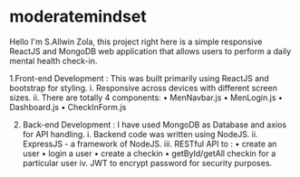 # moderatemindset

Hello I'm S.Allwin Zola, this project right here is a simple responsive ReactJS and MongoDB web application that allows users to perform a daily mental health check-in.

1.Front-end Development : This was built primarily using ReactJS and bootstrap for styling.
    i. Responsive across devices with different screen sizes.
   ii. There are totally 4 components:
          • MenNavbar.js
          • MenLogin.js
          • Dashboard.js
          • CheckInForm.js

2. Back-end Development : I have used MongoDB as Database and axios for API handling.
    i. Backend code was written using NodeJS.
   ii. ExpressJS - a framework of NodeJS.
  iii. RESTful API to :
          • create an user
          • login a user
          • create a checkin
          • getById/getAll checkin for a particular user
   iv. JWT to encrypt password for security purposes.

